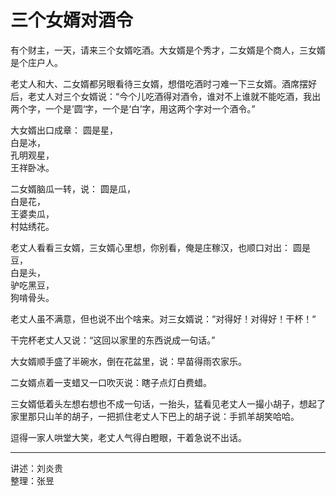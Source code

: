 # 三个女婿对酒令

有个财主，一天，请来三个女婿吃酒。大女婿是个秀才，二女婿是个商人，三女婿是个庄户人。

老丈人和大、二女婿都另眼看待三女婿，想借吃酒时刁难一下三女婿。酒席摆好后，老丈人对三个女婿说：“今个儿吃酒得对酒令，谁对不上谁就不能吃酒，我出两个字，一个是’圆‘字，一个是‘白’字，用这两个字对一个酒令。”

大女婿出口成章：
圆是星，  
白是冰，  
孔明观星，  
王祥卧冰。

二女婿脑瓜一转，说：
圆是瓜，  
白是花，  
王婆卖瓜，  
村姑绣花。

老丈人看看三女婿，三女婿心里想，你别看，俺是庄稼汉，也顺口对出：
圆是豆，  
白是头，  
驴吃黑豆，  
狗啃骨头。

老丈人虽不满意，但也说不出个啥来。对三女婿说：“对得好！对得好！干杯！“

干完杯老丈人又说：“这回以家里的东西说成一句话。”

大女婿顺手盛了半碗水，倒在花盆里，说：早苗得雨农家乐。

二女婿点着一支蜡又一口吹灭说：瞎子点灯白费蜡。

三女婿低着头左想右想也不成一句话，一抬头，猛看见老丈人一撮小胡子，想起了家里那只山羊的胡子，一把抓住老丈人下巴上的胡子说：手抓羊胡笑哈哈。

逗得一家人哄堂大笑，老丈人气得白瞪眼，干着急说不出话。

---

讲述：刘炎贵  
整理：张昱
